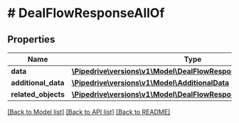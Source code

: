 # # DealFlowResponseAllOf

## Properties

Name | Type | Description | Notes
------------ | ------------- | ------------- | -------------
**data** | [**\Pipedrive\versions\v1\Model\DealFlowResponseAllOfData[]**](DealFlowResponseAllOfData.md) |  | [optional]
**additional_data** | [**\Pipedrive\versions\v1\Model\AdditionalData**](AdditionalData.md) |  | [optional]
**related_objects** | [**\Pipedrive\versions\v1\Model\DealFlowResponseAllOfRelatedObjects**](DealFlowResponseAllOfRelatedObjects.md) |  | [optional]

[[Back to Model list]](../README.md#documentation-for-models) [[Back to API list]](../README.md#documentation-for-api-endpoints) [[Back to README]](../README.md)
